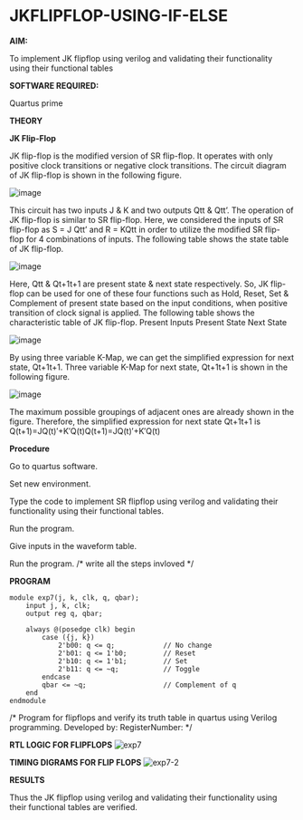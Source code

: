 # JKFLIPFLOP-USING-IF-ELSE

**AIM:** 

To implement  JK flipflop using verilog and validating their functionality using their functional tables

**SOFTWARE REQUIRED:**

Quartus prime

**THEORY**

**JK Flip-Flop**

JK flip-flop is the modified version of SR flip-flop. It operates with only positive clock transitions or negative clock transitions. The circuit diagram of JK flip-flop is shown in the following figure.

![image](https://github.com/naavaneetha/JKFLIPFLOP-USING-IF-ELSE/assets/154305477/a649c30b-232b-4558-b188-fd6c09845180)


This circuit has two inputs J & K and two outputs Qtt & Qtt’. The operation of JK flip-flop is similar to SR flip-flop. Here, we considered the inputs of SR flip-flop as S = J Qtt’ and R = KQtt in order to utilize the modified SR flip-flop for 4 combinations of inputs. The following table shows the state table of JK flip-flop.

![image](https://github.com/naavaneetha/JKFLIPFLOP-USING-IF-ELSE/assets/154305477/c4360742-e8a8-4937-b089-c46c0433f9a3)

 
Here, Qtt & Qt+1t+1 are present state & next state respectively. So, JK flip-flop can be used for one of these four functions such as Hold, Reset, Set & Complement of present state based on the input conditions, when positive transition of clock signal is applied. The following table shows the characteristic table of JK flip-flop. Present Inputs Present State Next State
 
![image](https://github.com/naavaneetha/JKFLIPFLOP-USING-IF-ELSE/assets/154305477/6c275261-a6d5-4c37-a3a7-1e88ca11c4cd)

By using three variable K-Map, we can get the simplified expression for next state, Qt+1t+1. Three variable K-Map for next state, Qt+1t+1 is shown in the following figure.
 
![image](https://github.com/naavaneetha/JKFLIPFLOP-USING-IF-ELSE/assets/154305477/5174f41b-0ce0-4329-a372-6d1943ea6673)

The maximum possible groupings of adjacent ones are already shown in the figure. Therefore, the simplified expression for next state Qt+1t+1 is Q(t+1)=JQ(t)′+K′Q(t)Q(t+1)=JQ(t)′+K′Q(t)

**Procedure**

Go to quartus software.

Set new environment.

Type the code to implement SR flipflop using verilog and validating their functionality using their functional tables.

Run the program.

Give inputs in the waveform table.

Run the program.
/* write all the steps invloved */

**PROGRAM**
```
module exp7(j, k, clk, q, qbar);
    input j, k, clk;
    output reg q, qbar;

    always @(posedge clk) begin
        case ({j, k})
            2'b00: q <= q;            // No change
            2'b01: q <= 1'b0;         // Reset
            2'b10: q <= 1'b1;         // Set
            2'b11: q <= ~q;           // Toggle
        endcase
        qbar <= ~q;                   // Complement of q
    end
endmodule
```
/* Program for flipflops and verify its truth table in quartus using Verilog programming. Developed by: RegisterNumber:
*/

**RTL LOGIC FOR FLIPFLOPS**
![exp7](https://github.com/user-attachments/assets/177f8726-8542-412b-ab3b-ae30df684b6b)

**TIMING DIGRAMS FOR FLIP FLOPS**
![exp7-2](https://github.com/user-attachments/assets/f872d5f4-cfb6-4f80-ba8d-bbee0dbf9381)

**RESULTS**

Thus the JK flipflop using verilog and validating their functionality using their
 functional tables are verified.
